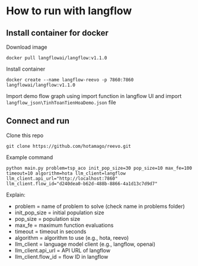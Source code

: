 # How to run with langflow
## Install container for docker

Download image
```
docker pull langflowai/langflow:v1.1.0
```

Install container
```
docker create --name langflow-reevo -p 7860:7860 langflowai/langflow:v1.1.0
```

Import demo flow graph using import function in langflow UI and import `langflow_json\TinhToanTienHoaDemo.json` file

## Connect and run

Clone this repo
```
git clone https://github.com/hotamago/reevo.git
```

Example command
```
python main.py problem=tsp_aco init_pop_size=30 pop_size=10 max_fe=100 timeout=10 algorithm=hota llm_client=langflow llm_client.api_url="http://localhost:7860" llm_client.flow_id="d240dea0-b62d-488b-8866-4a1d13c7d9d7"
```

Explain:
- problem = name of problem to solve (check name in problems folder)
- init_pop_size = initial population size
- pop_size = population size
- max_fe = maximum function evaluations
- timeout = timeout in seconds
- algorithm = algorithm to use (e.g., hota, reevo)
- llm_client = language model client (e.g., langflow, openai)
- llm_client.api_url = API URL of langflow
- llm_client.flow_id = flow ID in langflow
